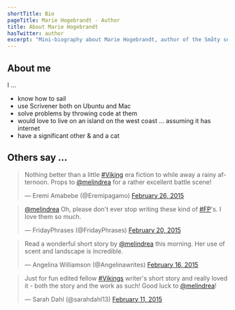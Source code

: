 ```yaml
---
shortTitle: Bio
pageTitle: Marie Hogebrandt - Author
title: About Marie Hogebrandt
hasTwitter: author
excerpt: "Mini-biography about Marie Hogebrandt, author of the Småty series, a Scandinavian Folklore weave of loosely connected stories in past and present."
---
```


## About me

I ...

* know how to sail
* use Scrivener both on Ubuntu and Mac
* solve problems by throwing code at them
* would love to live on an island on the west coast ... assuming it has internet
* have a significant other & and a cat

## Others say ...

<blockquote class="twitter-tweet" lang="en"><p>Nothing better than a little <a href="https://twitter.com/hashtag/Viking?src=hash">#Viking</a> era fiction to while away a rainy afternoon. Props to <a href="https://twitter.com/melindrea">@melindrea</a> for a rather excellent battle scene!</p>&mdash; Eremi Amabebe (@Eremipagamo) <a href="https://twitter.com/Eremipagamo/status/570985695671652353">February 26, 2015</a></blockquote>

<blockquote class="twitter-tweet" lang="en"><p><a href="https://twitter.com/melindrea">@melindrea</a> Oh, please don&#39;t ever stop writing these kind of <a href="https://twitter.com/hashtag/FP?src=hash">#FP</a>&#39;s. I love them so much.</p>&mdash; FridayPhrases (@FridayPhrases) <a href="https://twitter.com/FridayPhrases/status/568677092285681664">February 20, 2015</a></blockquote>

<blockquote class="twitter-tweet" lang="en"><p>Read a wonderful short story by <a href="https://twitter.com/melindrea">@melindrea</a> this morning. Her use of scent and landscape is incredible.</p>&mdash; Angelina Williamson (@Angelinawrites) <a href="https://twitter.com/Angelinawrites/status/567405164957413376">February 16, 2015</a></blockquote>

<blockquote class="twitter-tweet" lang="en"><p>Just for fun edited fellow <a href="https://twitter.com/hashtag/Vikings?src=hash">#Vikings</a> writer&#39;s short story and really loved it - both the story and the work as such! Good luck to <a href="https://twitter.com/melindrea">@melindrea</a>!</p>&mdash; Sarah Dahl (@sarahdahl13) <a href="https://twitter.com/sarahdahl13/status/565603781938020352">February 11, 2015</a></blockquote>

